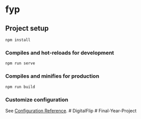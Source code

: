 # fyp

## Project setup
```
npm install
```

### Compiles and hot-reloads for development
```
npm run serve
```

### Compiles and minifies for production
```
npm run build
```

### Customize configuration
See [Configuration Reference](https://cli.vuejs.org/config/).
#   D i g i t a l F l i p  
 #   F i n a l - Y e a r - P r o j e c t  
 